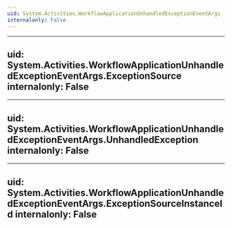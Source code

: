 ```yaml
---
uid: System.Activities.WorkflowApplicationUnhandledExceptionEventArgs
internalonly: False
---
```


---
uid: System.Activities.WorkflowApplicationUnhandledExceptionEventArgs.ExceptionSource
internalonly: False
---

---
uid: System.Activities.WorkflowApplicationUnhandledExceptionEventArgs.UnhandledException
internalonly: False
---

---
uid: System.Activities.WorkflowApplicationUnhandledExceptionEventArgs.ExceptionSourceInstanceId
internalonly: False
---
